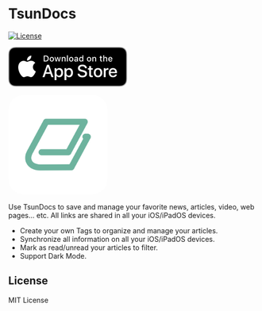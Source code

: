 TsunDocs
========

[![License](https://img.shields.io/badge/license-MIT-blue.svg?style=flat)](http://mit-license.org)

[![Download_on_the_App_Store_Badge](./images/Download_on_the_App_Store_Badge.svg)](https://apps.apple.com/jp/app/tsundocs/id1612923335)

[<img width=200 src="images/icon.png" style="border-radius: 30px;">](#logo)

Use TsunDocs to save and manage your favorite news, articles, video, web pages... etc. All links are shared in all your iOS/iPadOS devices.

- Create your own Tags to organize and manage your articles.
- Synchronize all information on all your iOS/iPadOS devices.
- Mark as read/unread your articles to filter.
- Support Dark Mode.

## License

MIT License
